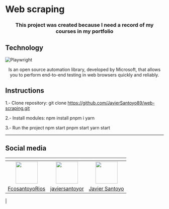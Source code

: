 # Web scraping

<h3 style="text-align:center;">This project was created because I need a record of my courses in my portfolio</h3>

## Technology

![Playwright](https://upload.wikimedia.org/wikipedia/commons/7/75/Playwright_Logo.svg)

<p style="text-align:center;">Is an open source automation library, developed by Microsoft, that allows you to perform end-to-end testing in web browsers quickly and reliably.</p>

## Instructions

 1.- Clone repository:
 git clone <https://github.com/JavierSantoyo89/web-scraping.git>

 2.- Install modules:
        npm install
        pnpm i
        yarn

 3.- Run the project
        npm start
        pnpm start
        yarn start

---

## Social media

| <!-- -->      | <!-- -->        | <!-- -->        |
|:-------------:|:---------------:|:---------------:|
| [<img src='https://upload.wikimedia.org/wikipedia/commons/thumb/c/ce/X_logo_2023.svg/300px-X_logo_2023.svg.png' width = 70px>](x)|           [<img src='https://www.vectorlogo.zone/logos/linkedin/linkedin-tile.svg' width= 70px>](linkedin)|  [<img src='img/portfolio.ico' width=70px>](Portfolio) |
 [FcosantoyoRios](https://x.com/FcoSantoyoRios) | [javiersantoyor](https://www.linkedin.com/in/javiersantoyor/)| [Javier Santoyo](https://javiersantoyo.dev/) |
|
